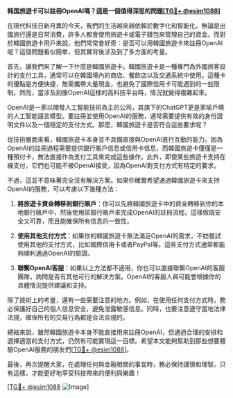 **韩国旅遊卡可以註冊OpenAI嗎？這是一個值得深思的問題[[TG💪+ @esim1088](https://t.me/s/esim1088)]**

在現代科技日新月異的今天，我們的生活越來越依賴於數字化和智能化。無論是出國旅行還是日常消費，許多人都會使用旅遊卡或電子錢包來管理自己的資金。而對於韓國旅遊卡用戶來說，他們常常會好奇：是否可以用韓國旅遊卡來註冊OpenAI呢？這個問題看似簡單，但其實背後涉及到了多方面的考量。

首先，讓我們來了解一下什麼是韓國旅遊卡。韓國旅遊卡是一種專門為外國旅客設計的支付工具，通常可以在韓國境內的商店、餐飲店以及交通系統中使用。這種卡的優點是方便快捷，無需攜帶大量現金，也避免了國際信用卡可能遇到的一些限制。然而，當涉及到像OpenAI這樣的高科技平台時，情況就變得複雜起來。

OpenAI是一家以開發人工智能技術為主的公司，其旗下的ChatGPT更是家喻戶曉的人工智能語言模型。要註冊並使用OpenAI的服務，通常需要提供有效的身份證明文件以及一個穩定的支付方式。那麼，韓國旅遊卡是否符合這些要求呢？

從技術層面來看，韓國旅遊卡本身並不具備直接與OpenAI進行互動的能力。因為OpenAI的註冊過程需要提供銀行賬戶信息或信用卡信息，而韓國旅遊卡僅僅是一種預付卡，無法直接作為支付工具來完成這些操作。此外，即使某些旅遊卡支持在線支付，它們也可能不被OpenAI接受，因為OpenAI對支付方式有特定的要求。

不過，這並不意味著完全沒有解決方案。如果你確實希望通過韓國旅遊卡來支持OpenAI的服務，可以考慮以下幾種方法：

1. **將旅遊卡資金轉移到銀行賬戶**：你可以先將韓國旅遊卡中的資金轉移到你的本地銀行賬戶中，然後使用該銀行賬戶來完成OpenAI的註冊流程。這樣做既安全又可靠，而且能確保所有信息的一致性。

2. **使用其他支付方式**：如果你的韓國旅遊卡無法滿足OpenAI的需求，不妨嘗試使用其他的支付方式，比如國際信用卡或者PayPal等。這些支付方式通常都能夠順利通過OpenAI的驗證。

3. **聯繫OpenAI客服**：如果以上方法都不適用，你也可以直接聯繫OpenAI的客服團隊，詢問是否有其他可行的解決方案。OpenAI的客服人員可能會根據你的具體情況提供建議和支持。

除了技術上的考量，還有一些需要注意的地方。例如，在使用任何支付方式時，務必保護好自己的個人信息安全，避免泄露敏感信息。同時，也要注意遵守當地法律法規，確保所有的交易行為都是合法合規的。

總結來說，雖然韓國旅遊卡本身不能直接用來註冊OpenAI，但通過合理的安排和選擇適當的支付方式，仍然有可能實現這一目標。希望本文能夠幫助到那些想要體驗OpenAI服務的朋友們[[TG💪+ @esim1088](https://t.me/s/esim1088)]。

最後，再次提醒大家，在處理任何與金融相關的事宜時，務必保持謹慎和理智。只有這樣，才能更好地享受科技帶來的便利與樂趣！

[[TG💪+ @esim1088](https://t.me/s/esim1088) ![Image](https://i.postimg.cc/4NQfJmqS/Snipaste-2025-05-13-00-14-12.png)]